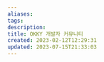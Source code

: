 ```yaml
---
aliases: 
tags: 
description:
title: OKKY 개발자 커뮤니티
created: 2023-02-12T12:29:31
updated: 2023-07-15T21:33:03
---
```

